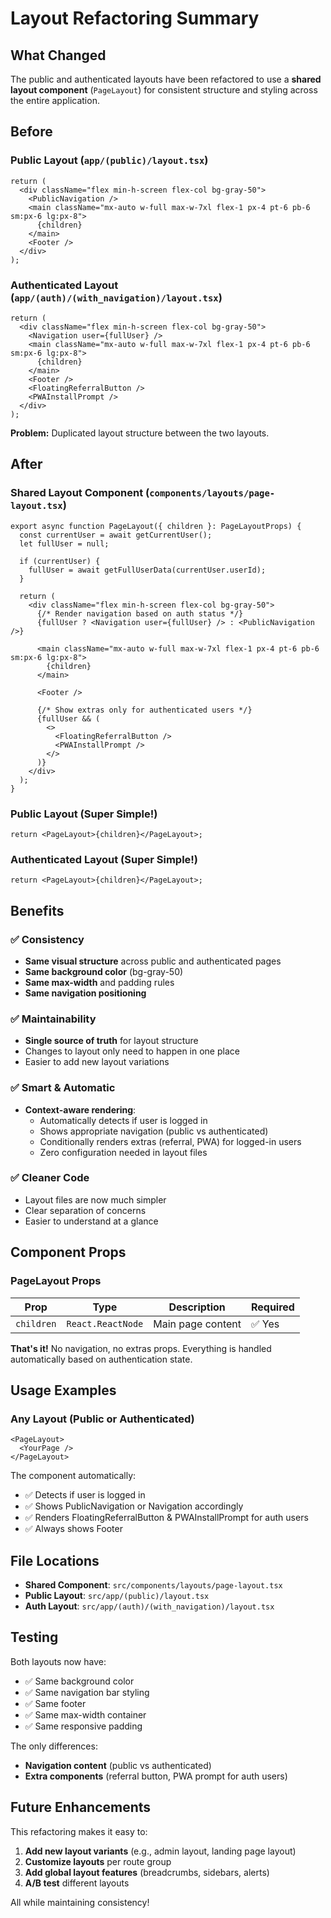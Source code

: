 # Layout Refactoring Summary

## What Changed

The public and authenticated layouts have been refactored to use a **shared layout component** (`PageLayout`) for consistent structure and styling across the entire application.

## Before

### Public Layout (`app/(public)/layout.tsx`)
```tsx
return (
  <div className="flex min-h-screen flex-col bg-gray-50">
    <PublicNavigation />
    <main className="mx-auto w-full max-w-7xl flex-1 px-4 pt-6 pb-6 sm:px-6 lg:px-8">
      {children}
    </main>
    <Footer />
  </div>
);
```

### Authenticated Layout (`app/(auth)/(with_navigation)/layout.tsx`)
```tsx
return (
  <div className="flex min-h-screen flex-col bg-gray-50">
    <Navigation user={fullUser} />
    <main className="mx-auto w-full max-w-7xl flex-1 px-4 pt-6 pb-6 sm:px-6 lg:px-8">
      {children}
    </main>
    <Footer />
    <FloatingReferralButton />
    <PWAInstallPrompt />
  </div>
);
```

**Problem:** Duplicated layout structure between the two layouts.

## After

### Shared Layout Component (`components/layouts/page-layout.tsx`)
```tsx
export async function PageLayout({ children }: PageLayoutProps) {
  const currentUser = await getCurrentUser();
  let fullUser = null;

  if (currentUser) {
    fullUser = await getFullUserData(currentUser.userId);
  }

  return (
    <div className="flex min-h-screen flex-col bg-gray-50">
      {/* Render navigation based on auth status */}
      {fullUser ? <Navigation user={fullUser} /> : <PublicNavigation />}
      
      <main className="mx-auto w-full max-w-7xl flex-1 px-4 pt-6 pb-6 sm:px-6 lg:px-8">
        {children}
      </main>
      
      <Footer />
      
      {/* Show extras only for authenticated users */}
      {fullUser && (
        <>
          <FloatingReferralButton />
          <PWAInstallPrompt />
        </>
      )}
    </div>
  );
}
```

### Public Layout (Super Simple!)
```tsx
return <PageLayout>{children}</PageLayout>;
```

### Authenticated Layout (Super Simple!)
```tsx
return <PageLayout>{children}</PageLayout>;
```

## Benefits

### ✅ Consistency
- **Same visual structure** across public and authenticated pages
- **Same background color** (bg-gray-50)
- **Same max-width** and padding rules
- **Same navigation positioning**

### ✅ Maintainability
- **Single source of truth** for layout structure
- Changes to layout only need to happen in one place
- Easier to add new layout variations

### ✅ Smart & Automatic
- **Context-aware rendering**:
  - Automatically detects if user is logged in
  - Shows appropriate navigation (public vs authenticated)
  - Conditionally renders extras (referral, PWA) for logged-in users
  - Zero configuration needed in layout files

### ✅ Cleaner Code
- Layout files are now much simpler
- Clear separation of concerns
- Easier to understand at a glance

## Component Props

### PageLayout Props

| Prop | Type | Description | Required |
|------|------|-------------|----------|
| `children` | `React.ReactNode` | Main page content | ✅ Yes |

**That's it!** No navigation, no extras props. Everything is handled automatically based on authentication state.

## Usage Examples

### Any Layout (Public or Authenticated)
```tsx
<PageLayout>
  <YourPage />
</PageLayout>
```

The component automatically:
- ✅ Detects if user is logged in
- ✅ Shows PublicNavigation or Navigation accordingly
- ✅ Renders FloatingReferralButton & PWAInstallPrompt for auth users
- ✅ Always shows Footer

## File Locations

- **Shared Component**: `src/components/layouts/page-layout.tsx`
- **Public Layout**: `src/app/(public)/layout.tsx`
- **Auth Layout**: `src/app/(auth)/(with_navigation)/layout.tsx`

## Testing

Both layouts now have:
- ✅ Same background color
- ✅ Same navigation bar styling
- ✅ Same footer
- ✅ Same max-width container
- ✅ Same responsive padding

The only differences:
- **Navigation content** (public vs authenticated)
- **Extra components** (referral button, PWA prompt for auth users)

## Future Enhancements

This refactoring makes it easy to:
1. **Add new layout variants** (e.g., admin layout, landing page layout)
2. **Customize layouts** per route group
3. **Add global layout features** (breadcrumbs, sidebars, alerts)
4. **A/B test** different layouts

All while maintaining consistency!

